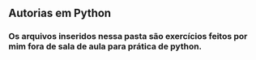 ## Autorias em Python
### Os arquivos inseridos nessa pasta são exercícios feitos por mim fora de sala de aula para prática de python.
